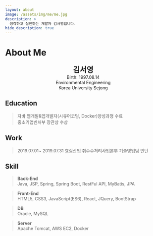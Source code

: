 ```yaml
---
layout: about
image: /assets/img/me/me.jpg
description: >
  생각하고 실천하는 개발자 김서영입니다.
hide_description: true
---
```


# About Me

<center>
<span style="font-size:170%;font-weight:bold"> 김서영
</span>
</center>

<center>Birth: 1997.08.14</center>
<center>Environmental Engineering</center>
<center>Korea University Sejong</center>


## Education
> 자바 웹개발&앱개발자(시큐어코딩, Docker)양성과정 수료 <br/>
> 중소기업벤처부 장관상 수상

## Work
> 2019.07.01~ 2019.07.31 효림산업 취수수처리사업본부 기술영업팀 인턴

## Skill
> **Back-End** <br/>
> Java, JSP, Spring, Spring Boot, RestFul API, MyBatis, JPA

> **Front-End** <br/>
> HTML5, CSS3, JavaScript(ES6), React, JQuery, BootStrap

> **DB** <br/>
> Oracle, MySQL

> **Server** <br/>
> Apache Tomcat, AWS EC2, Docker




<!--author-->
